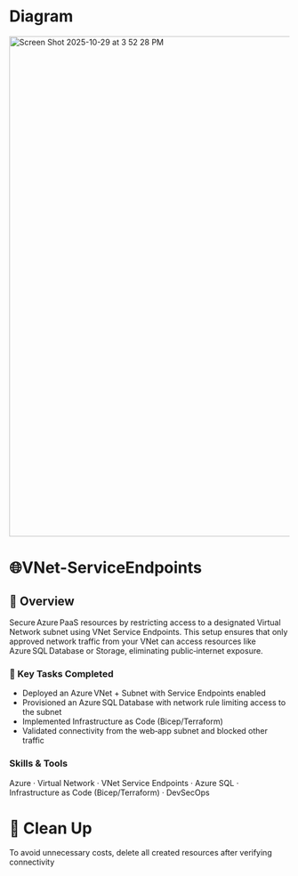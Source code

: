 # Diagram
<img width="1440" height="900" alt="Screen Shot 2025-10-29 at 3 52 28 PM" src="https://github.com/user-attachments/assets/bf8ffda3-bd75-403d-a0fe-f518dddf8d02" />

# 🌐VNet-ServiceEndpoints


## 📘 Overview
Secure Azure PaaS resources by restricting access to a designated Virtual Network subnet using VNet Service Endpoints. This setup ensures that only approved network traffic from your VNet can access resources like Azure SQL Database or Storage, eliminating public‑internet exposure.

### 🧩 Key Tasks Completed
- Deployed an Azure VNet + Subnet with Service Endpoints enabled  
- Provisioned an Azure SQL Database with network rule limiting access to the subnet  
- Implemented Infrastructure as Code (Bicep/Terraform)  
- Validated connectivity from the web‑app subnet and blocked other traffic  

### Skills & Tools
Azure · Virtual Network · VNet Service Endpoints · Azure SQL · Infrastructure as Code (Bicep/Terraform) · DevSecOps


# 🧹 Clean Up

To avoid unnecessary costs, delete all created resources after verifying connectivity






